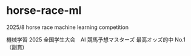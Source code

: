 # horse-race-ml
2025/8 horse race machine learning competition

機械学習 2025 全国学生大会　AI 競馬予想マスターズ
最高オッズ的中 No.1 （副賞)
